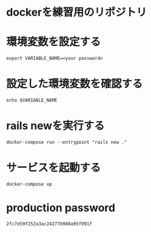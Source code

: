 # dockerを練習用のリポジトリ

# 環境変数を設定する

```
export VARIABLE_NAME=<your password>
```

# 設定した環境変数を確認する

```
echo $VARIABLE_NAME
```

# rails newを実行する
```
docker-compose run --entrypoint "rails new ."
```

# サービスを起動する
```
docker-compose up
```

# production password
```
2fc7e59f252a3ac24277b980a95f091f
```